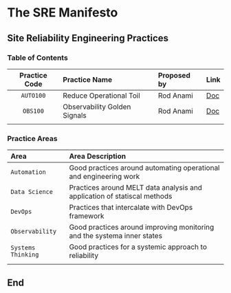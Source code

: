 # The SRE Manifesto

## Site Reliability Engineering Practices

### Table of Contents

| **Practice Code** | **Practice Name** | **Proposed by** | **Link** |
|:---------:|:--------------------------|:--------------------|:---------|
| `AUTO100` | Reduce Operational Toil | Rod Anami | [Doc](../practices/auto100.md) |
| `OBS100` | Observability Golden Signals | Rod Anami | [Doc](../practices/obs100.md) |
| | | | |

### Practice Areas

| **Area** | **Area Description** |
|:---------|:---------------------|
| `Automation` | Good practices around automating operational and engineering work |
| `Data Science` | Practices around MELT data analysis and application of statiscal methods |
| `DevOps` | Practices that intercalate with DevOps framework |
| `Observability` | Good practices around improving monitoring and the systema inner states |
| `Systems Thinking` | Good practices for a systemic approach to reliability |
| | |

## End
